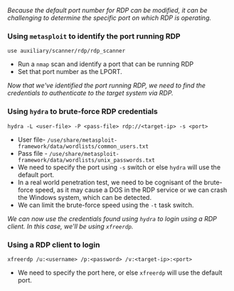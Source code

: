 
*Because the default port number for RDP can be modified, it can be challenging to determine the specific port on which RDP is operating.*

### Using `metasploit` to identify the port running RDP

```
use auxiliary/scanner/rdp/rdp_scanner
```

- Run a `nmap` scan and identify a port that can be running RDP
- Set that port number as the LPORT. 

*Now that we've identified the port running RDP, we need to find the credentials to authenticate to the target system via RDP.*

### Using `hydra` to brute-force RDP credentials

```
hydra -L <user-file> -P <pass-file> rdp://<target-ip> -s <port>
```

- User file- `/use/share/metasploit-framework/data/wordlists/common_users.txt`
- Pass file - `/use/share/metasploit-framework/data/wordlists/unix_passwords.txt`
- We need to specify the port using `-s` switch or else `hydra` will use the default port.
- In a real world penetration test, we need to be cognisant of the brute-force speed, as it may cause a DOS in the RDP service or we can crash the Windows system, which can be detected. 
- We can limit the brute-force speed using the `-t` task switch. 

*We can now use the credentials found using `hydra` to login using a RDP client. In this case, we'll be using `xfreerdp`.*

### Using a RDP client to login 

```
xfreerdp /u:<username> /p:<password> /v:<target-ip>:<port>
```

- We need to specify the port here, or else `xfreerdp` will use the default port. 